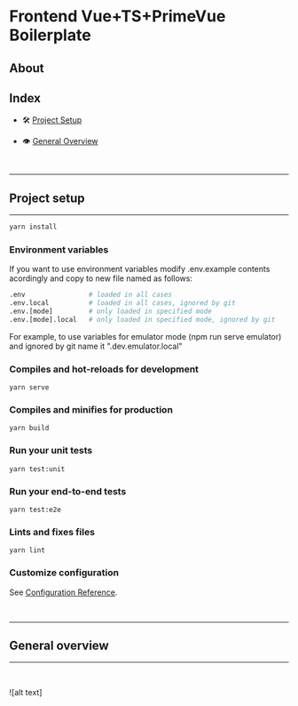 # Frontend Vue+TS+PrimeVue Boilerplate

## About


## Index

- 🛠 [Project Setup](#project-setup)
- 👁 [General Overview](#general-overview)

  <br>

---

## Project setup

---

```bash
yarn install
```

### Environment variables

If you want to use environment variables modify .env.example contents acordingly and copy to new file named as follows:

```bash
.env                # loaded in all cases
.env.local          # loaded in all cases, ignored by git
.env.[mode]         # only loaded in specified mode
.env.[mode].local   # only loaded in specified mode, ignored by git
```

For example, to use variables for emulator mode (npm run serve emulator) and ignored by git name it ".dev.emulator.local"

### Compiles and hot-reloads for development

```
yarn serve
```

### Compiles and minifies for production

```
yarn build
```

### Run your unit tests

```
yarn test:unit
```

### Run your end-to-end tests

```
yarn test:e2e
```

### Lints and fixes files

```
yarn lint
```

### Customize configuration

See [Configuration Reference](https://cli.vuejs.org/config/).

<br>

---

## General overview

---

<br>

![alt text]
